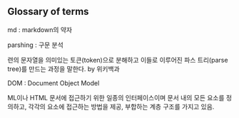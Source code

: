 ## Glossary of terms

md : markdown의 약자

parshing : 구문 분석

련의 문자열을 의미있는 토큰(token)으로 분해하고 이들로 이루어진 파스 트리(parse tree)를 만드는 과정을 말한다. by 위키백과

DOM : Document Object Model

ML이나 HTML 문서에 접근하기 위한 일종의 인터페이스이며 문서 내의 모든 요소를 정의하고, 각각의 요소에 접근하는 방법을 제공, 부합하는 계층 구조를 가지고 있음.
